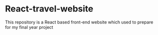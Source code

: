 # React-travel-website
This repository is  a React based front-end website which used to prepare for my final year project
